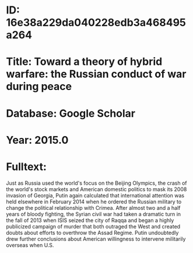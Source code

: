 # ID: 16e38a229da040228edb3a468495a264
# Title: Toward a theory of hybrid warfare: the Russian conduct of war during peace
# Database: Google Scholar
# Year: 2015.0
# Fulltext:
Just as Russia used the world's focus on the Beijing Olympics, the crash of the world's stock markets and American domestic politics to mask its 2008 invasion of Georgia, Putin again calculated that international attention was held elsewhere in February 2014 when he ordered the Russian military to change the political relationship with Crimea.
After almost two and a half years of bloody fighting, the Syrian civil war had taken a dramatic turn in the fall of 2013 when ISIS seized the city of Raqqa and began a highly publicized campaign of murder that both outraged the West and created doubts about efforts to overthrow the Assad Regime.
Putin undoubtedly drew further conclusions about American willingness to intervene militarily overseas when U.S.